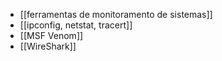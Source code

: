 - [[ferramentas de monitoramento de sistemas]]
- [[ipconfig, netstat, tracert]]
- [[MSF Venom]]
- [[WireShark]]